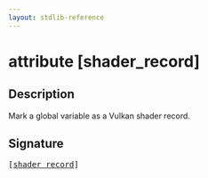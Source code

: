 ```yaml
---
layout: stdlib-reference
---
```


# attribute [shader\_record]

## Description

Mark a global variable as a Vulkan shader record.


## Signature

<pre>
[<a href="/stdlib-reference/attributes/shader_record">shader_record</a>]
</pre>

